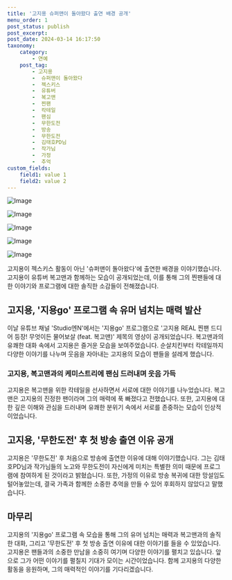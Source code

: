 ```yaml
---
title: '고지용 슈퍼맨이 돌아왔다 출연 배경 공개'
menu_order: 1
post_status: publish
post_excerpt: 
post_date: 2024-03-14 16:17:50
taxonomy:
    category:
        - 연예
    post_tag:
        - 고지용
        -  슈퍼맨이 돌아왔다
        -  젝스키스
        -  유튜버
        -  복고맨
        -  찐팬
        -  칵테일
        -  팬심
        -  무한도전
        -  방송
        -  무한도전
        -  김태호PD님
        -  작가님
        -  가정
        -  추억
custom_fields:
    field1: value 1
    field2: value 2
---
```


![Image](https://ssl.pstatic.net/mimgnews/image/109/2024/03/13/0005034675_001_20240313205704504.jpg?type=w540)

![Image](https://mimgnews.pstatic.net/image/109/2024/03/13/0005034675_002_20240313205704545.jpg?type=w540)

![Image](https://ssl.pstatic.net/mimgnews/image/109/2024/03/13/0005034675_003_20240313205704563.jpg?type=w540)

![Image](https://mimgnews.pstatic.net/image/109/2024/03/13/0005034675_004_20240313205704570.jpg?type=w540)

![Image](https://ssl.pstatic.net/mimgnews/image/109/2024/03/13/0005034675_005_20240313205704577.jpg?type=w540)

고지용이 젝스키스 활동이 아닌 '슈퍼맨이 돌아왔다'에 출연한 배경을 이야기했습니다. 고지용이 유튜버 복고맨과 함께하는 모습이 공개되었는데, 이를 통해 그의 찐팬들에 대한 이야기와 프로그램에 대한 솔직한 소감들이 전해졌습니다.
## 고지용, '지용go' 프로그램 속 유머 넘치는 매력 발산
이날 유튜브 채널 'Studio엔N'에서는 '지용go' 프로그램으로 '고지용 REAL 찐팬 드디어 등장! 무엇이든 물어보살 (feat. 복고맨)' 제목의 영상이 공개되었습니다. 복고맨과의 유쾌한 대화 속에서 고지용은 즐거운 모습을 보여주었습니다. 순살치킨부터 칵테일까지 다양한 이야기를 나누며 웃음을 자아내는 고지용의 모습이 팬들을 설레게 했습니다.
### 고지용, 복고맨과의 케미스트리에 팬심 드러내며 웃음 가득
고지용은 복고맨을 위한 칵테일을 선사하면서 서로에 대한 이야기를 나누었습니다. 복고맨은 고지용의 진정한 팬이라며 그의 매력에 푹 빠졌다고 전했습니다. 또한, 고지용에 대한 깊은 이해와 관심을 드러내며 유쾌한 분위기 속에서 서로를 존중하는 모습이 인상적이었습니다.
## 고지용, '무한도전' 후 첫 방송 출연 이유 공개
고지용은 '무한도전' 후 처음으로 방송에 출연한 이유에 대해 이야기했습니다. 그는 김태호PD님과 작가님들의 노고와 무한도전이 자신에게 미치는 특별한 의미 때문에 프로그램에 참여하게 된 것이라고 밝혔습니다. 또한, 가정의 이유로 방송 복귀에 대한 망설임도 털어놓았는데, 결국 가족과 함께한 소중한 추억을 만들 수 있어 후회하지 않았다고 말했습니다.
## 마무리
고지용의 '지용go' 프로그램 속 모습을 통해 그의 유머 넘치는 매력과 복고맨과의 솔직한 대화, 그리고 '무한도전' 후 첫 방송 출연 이유에 대한 이야기를 들을 수 있었습니다. 고지용은 팬들과의 소중한 만남을 소중히 여기며 다양한 이야기를 펼치고 있습니다. 앞으로 그가 어떤 이야기를 펼칠지 기대가 모이는 시간이었습니다. 함께 고지용의 다양한 활동을 응원하며, 그의 매력적인 이야기를 기다리겠습니다.
